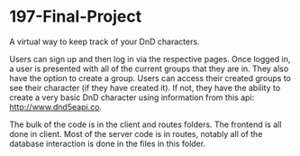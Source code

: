 # 197-Final-Project
A virtual way to keep track of your DnD characters.

Users can sign up and then log in via the respective pages. Once logged in, a user is presented with
all of the current groups that they are in. They also have the option to create a group. Users can
access their created groups to see their character (if they have created it). If not, they have the
ability to create a very basic DnD character using information from this api: http://www.dnd5eapi.co.

The bulk of the code is in the client and routes folders. The frontend is all done in client. Most of the
server code is in routes, notably all of the database interaction is done in the files in this folder.
